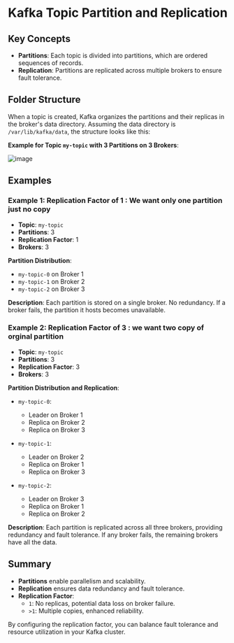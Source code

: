 # Kafka Topic Partition and Replication

## Key Concepts

- **Partitions**: Each topic is divided into partitions, which are ordered sequences of records.
- **Replication**: Partitions are replicated across multiple brokers to ensure fault tolerance.

## Folder Structure

When a topic is created, Kafka organizes the partitions and their replicas in the broker's data directory. Assuming the data directory is `/var/lib/kafka/data`, the structure looks like this:

**Example for Topic `my-topic` with 3 Partitions on 3 Brokers**:

![image](https://github.com/Jewel73/kafka-notes/assets/46159821/a4b6bbd8-59ef-4bbe-805a-c7f45d4f2c1d)


## Examples

### Example 1: Replication Factor of 1 : We want only one partition just no copy

- **Topic**: `my-topic`
- **Partitions**: 3
- **Replication Factor**: 1
- **Brokers**: 3

**Partition Distribution**:
- `my-topic-0` on Broker 1
- `my-topic-1` on Broker 2
- `my-topic-2` on Broker 3

**Description**:
Each partition is stored on a single broker. No redundancy. If a broker fails, the partition it hosts becomes unavailable.

### Example 2: Replication Factor of 3 : we want two copy of orginal partition

- **Topic**: `my-topic`
- **Partitions**: 3
- **Replication Factor**: 3
- **Brokers**: 3

**Partition Distribution and Replication**:
- `my-topic-0`:
  - Leader on Broker 1
  - Replica on Broker 2
  - Replica on Broker 3

- `my-topic-1`:
  - Leader on Broker 2
  - Replica on Broker 1
  - Replica on Broker 3

- `my-topic-2`:
  - Leader on Broker 3
  - Replica on Broker 1
  - Replica on Broker 2

**Description**:
Each partition is replicated across all three brokers, providing redundancy and fault tolerance. If any broker fails, the remaining brokers have all the data.

## Summary

- **Partitions** enable parallelism and scalability.
- **Replication** ensures data redundancy and fault tolerance.
- **Replication Factor**:
  - `1`: No replicas, potential data loss on broker failure.
  - `>1`: Multiple copies, enhanced reliability.

By configuring the replication factor, you can balance fault tolerance and resource utilization in your Kafka cluster.
